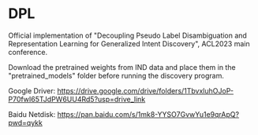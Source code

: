 # DPL
Official implementation of "Decoupling Pseudo Label Disambiguation and Representation Learning for Generalized Intent Discovery", ACL2023 main conference.

Download the pretrained weights from IND data and place them in the "pretrained_models" folder before running the discovery program.

Google Driver:
https://drive.google.com/drive/folders/1TbvxluhOJoP-P70fwI65TJdPW6UU4Rd5?usp=drive_link


Baidu Netdisk:
https://pan.baidu.com/s/1mk8-YYSO7GvwYu1e9qrApQ?pwd=qykk 
